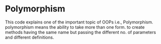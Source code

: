 # Polymorphism
This code explains one of the important topic of OOPs i.e., Polymorphism.
polymorphism means the ability to take more than one form.
to create methods having the same name but passing the different no. of parameters and different definitions.
